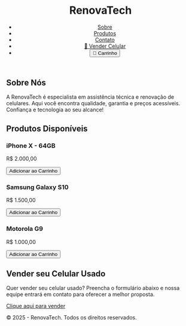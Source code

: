 <!doctype html>
<html lang="pt-BR"> 
 <head> 
  <meta charset="UTF-8"> 
  <meta name="viewport" content="width=device-width, initial-scale=1.0"> 
  <title>RenovaTech - Celulares Renovados</title> 
  <link rel="stylesheet" href="style.css"> 
 </head> 
 <body> 
  <header> 
   <div class="logo"> 
    <h1>RenovaTech</h1> 
   </div> 
   <nav> 
    <ul> 
     <li><a href="#sobre">Sobre</a></li> 
     <li><a href="#produtos">Produtos</a></li> 
     <li><a href="#contato">Contato</a></li> 
     <li><a href="#vender" id="vender-celular">💼 Vender Celular</a></li> 
     <li> <button id="carrinho">🛒 Carrinho</button> </li> 
    </ul> 
   </nav> 
  </header> 
  <main> 
   <section id="sobre"> 
    <h2>Sobre Nós</h2> 
    <p>A RenovaTech é especialista em assistência técnica e renovação de celulares. Aqui você encontra qualidade, garantia e preços acessíveis. Confiança e tecnologia ao seu alcance!</p> 
   </section> 
   <section id="produtos"> 
    <h2>Produtos Disponíveis</h2> 
    <div class="produto"> 
     <h3>iPhone X - 64GB</h3> 
     <p>R$ 2.000,00</p> <button class="adicionar-carrinho" data-produto="iPhone X - 64GB" data-preco="2000">Adicionar ao Carrinho</button> 
    </div> 
    <div class="produto"> 
     <h3>Samsung Galaxy S10</h3> 
     <p>R$ 1.500,00</p> <button class="adicionar-carrinho" data-produto="Samsung Galaxy S10" data-preco="1500">Adicionar ao Carrinho</button> 
    </div> 
    <div class="produto"> 
     <h3>Motorola G9</h3> 
     <p>R$ 1.000,00</p> <button class="adicionar-carrinho" data-produto="Motorola G9" data-preco="1000">Adicionar ao Carrinho</button> 
    </div> 
   </section> 
   <section id="vender"> 
    <h2>Vender seu Celular Usado</h2> 
    <p>Quer vender seu celular usado? Preencha o formulário abaixo e nossa equipe entrará em contato para oferecer a melhor proposta.</p> <a href="vender.html" class="btn-vender">Clique aqui para vender</a> 
   </section> 
  </main> 
  <footer> 
   <p>© 2025 - RenovaTech. Todos os direitos reservados.</p> 
  </footer> 
  <script src="script.js"></script> 
 </body>
</html>